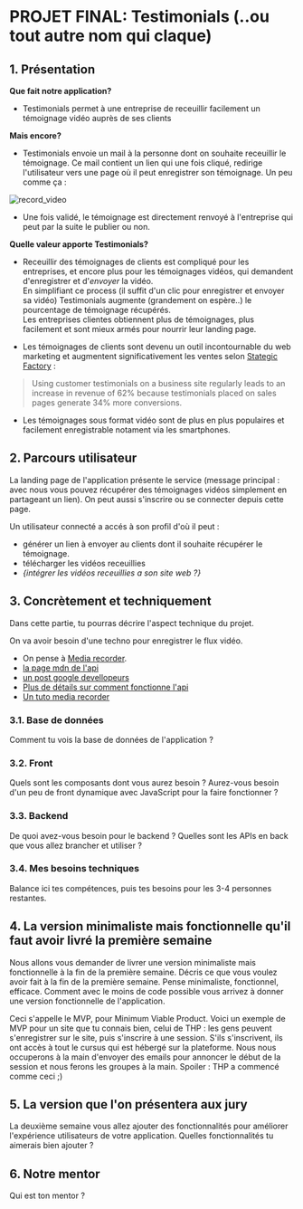 # PROJET FINAL: Testimonials (..ou tout autre nom qui claque)

## 1. Présentation
**Que fait notre application?**
* Testimonials permet à une entreprise de receuillir facilement un témoignage vidéo auprès de ses clients

**Mais encore?**
* Testimonials envoie un mail à la personne dont on souhaite receuillir le témoignage. Ce mail contient un lien qui une fois cliqué, redirige l'utilisateur vers une page où il peut enregistrer son témoignage.
Un peu comme ça :

![record_video](https://support.dreamseedo.org/hc/article_attachments/115009850608/DSD-Record-Video-Web-Participant.png)
* Une fois validé, le témoignage est directement renvoyé à l'entreprise qui peut par la suite le publier ou non. 

**Quelle valeur apporte Testimonials?**
* Receuillir des témoignages de clients est compliqué pour les entreprises, et encore plus pour les témoignages vidéos, qui demandent d'enregistrer et d'_*envoyer*_ la vidéo.\
En simplifiant ce process (il suffit d'un clic pour enregistrer et envoyer sa vidéo) Testimonials augmente (grandement on espère..) le pourcentage de témoignage récupérés.\
Les entreprises clientes obtiennent plus de témoignages, plus facilement et sont mieux armés pour nourrir leur landing page.

* Les témoignages de clients sont devenu un outil incontournable du web marketing et augmentent significativement les ventes selon [Stategic Factory](https://strategicfactory.com/2017/06/take-it-from-me-why-testimonials-are-so-effective/) :
>Using customer testimonials on a business site regularly leads to an increase in revenue of 62% because testimonials placed on sales pages generate 34% more conversions.

* Les témoignages sous format vidéo sont de plus en plus populaires et facilement enregistrable notament via les smartphones.

## 2. Parcours utilisateur
La landing page de l'application présente le service (message principal : avec nous vous pouvez récupérer des témoignages vidéos simplement en partageant un lien). On peut aussi s'inscrire ou se connecter depuis cette page.

Un utilisateur connecté a accés à son profil d'où il peut :
* générer un lien à envoyer au clients dont il souhaite récupérer le témoignage.
* télécharger les vidéos receuillies
* _{intégrer les vidéos receuillies a son site web ?}_


## 3. Concrètement et techniquement
Dans cette partie, tu pourras décrire l'aspect technique du projet.

On va avoir besoin d'une techno pour enregistrer le flux vidéo.
 - On pense à [Media recorder](https://developer.mozilla.org/en-US/docs/Web/API/MediaRecorder).
 - [la page mdn de l'api](https://developer.mozilla.org/en-US/docs/Web/API/MediaStream_Recording_API)
 - [un post google devellopeurs](https://developers.google.com/web/updates/2016/01/mediarecorder)
 - [Plus de détails sur comment fonctionne l'api](https://whatwebcando.today/recording.html)
 - [Un tuto media recorder](https://www.twilio.com/blog/mediastream-recording-api)

### 3.1. Base de données
Comment tu vois la base de données de l'application ?

### 3.2. Front
Quels sont les composants dont vous aurez besoin ? Aurez-vous besoin d'un peu de front dynamique avec JavaScript pour la faire fonctionner ? 

### 3.3. Backend
De quoi avez-vous besoin pour le backend ? Quelles sont les APIs en back que vous allez brancher et utiliser ?

### 3.4. Mes besoins techniques
Balance ici tes compétences, puis tes besoins pour les 3-4 personnes restantes.

## 4. La version minimaliste mais fonctionnelle qu'il faut avoir livré la première semaine
Nous allons vous demander de livrer une version minimaliste mais fonctionnelle à la fin de la première semaine. Décris ce que vous voulez avoir fait à la fin de la première semaine. Pense minimaliste, fonctionnel, efficace. Comment avec le moins de code possible vous arrivez à donner une version fonctionnelle de l'application. 

Ceci s'appelle le MVP, pour Minimum Viable Product. Voici un exemple de MVP pour un site que tu connais bien, celui de THP : les gens peuvent s'enregistrer sur le site, puis s'inscrire à une session. S'ils s'inscrivent, ils ont accès à tout le cursus qui est hébergé sur la plateforme. Nous nous occuperons à la main d'envoyer des emails pour annoncer le début de la session et nous ferons les groupes à la main. Spoiler : THP a commencé comme ceci ;)

## 5. La version que l'on présentera aux jury
La deuxième semaine vous allez ajouter des fonctionnalités pour améliorer l'expérience utilisateurs de votre application. Quelles fonctionnalités tu aimerais bien ajouter ?

## 6. Notre mentor
Qui est ton mentor ?